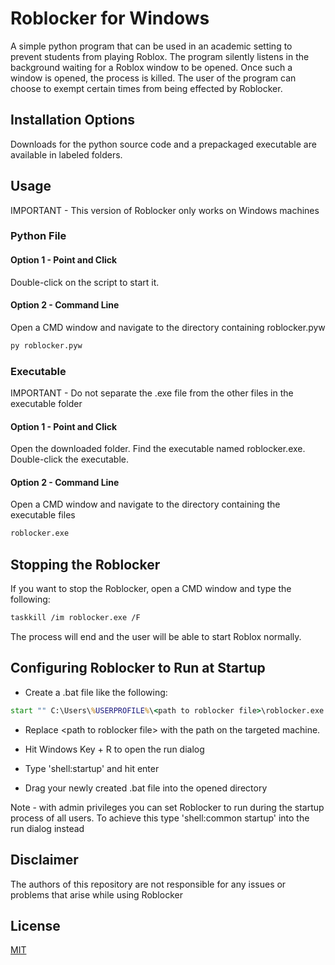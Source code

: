 # Roblocker for Windows
 A simple python program that can be used in an academic setting to prevent students from playing Roblox.  The program silently listens in the background waiting for a Roblox window to be opened.  Once such a window is opened, the process is killed.  The user of the program can choose to exempt certain times from being effected by Roblocker.
 
 ## Installation Options
 Downloads for the python source code and a prepackaged executable are available in labeled folders.  
 ## Usage
 
 IMPORTANT - This version of Roblocker only works on Windows machines
 
 ### Python File
 
 #### Option 1 - Point and Click
 Double-click on the script to start it.
 
 #### Option 2 - Command Line
 Open a CMD window and navigate to the directory containing roblocker.pyw
 
 ```bash
 py roblocker.pyw
 ```
 
 ### Executable
 
 IMPORTANT - Do not separate the .exe file from the other files in the executable folder
 
 #### Option 1 - Point and Click
 Open the downloaded folder. Find the executable named roblocker.exe.  Double-click the executable.
 
 #### Option 2 - Command Line
Open a CMD window and navigate to the directory containing the executable files

```bash
roblocker.exe
```

## Stopping the Roblocker
If you want to stop the Roblocker, open a CMD window and type the following:

```bash
taskkill /im roblocker.exe /F
```

The process will end and the user will be able to start Roblox normally.

## Configuring Roblocker to Run at Startup
* Create a .bat file like the following:

```bat
start "" C:\Users\%USERPROFILE%\<path to roblocker file>\roblocker.exe
```

* Replace &lt;path to roblocker file&gt; with the path on the targeted machine.
    
* Hit Windows Key + R to open the run dialog
* Type 'shell:startup' and hit enter
* Drag your newly created .bat file into the opened directory

Note - with admin privileges you can set Roblocker to run during the startup process of all users.  To achieve this type 'shell:common startup' into the run dialog instead

## Disclaimer
The authors of this repository are not responsible for any issues or problems that arise while using Roblocker
 
## License
[MIT](https://choosealicense.com/licenses/mit/)
